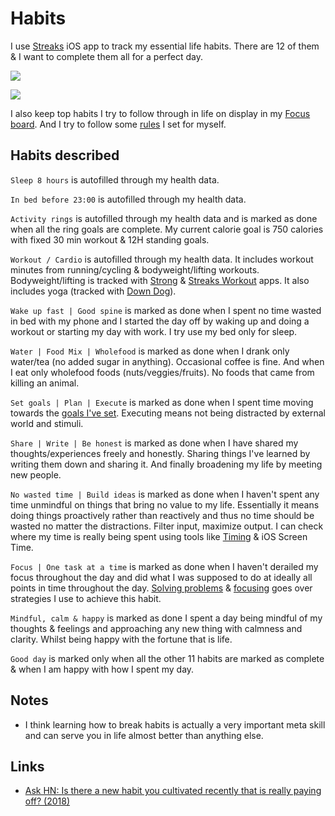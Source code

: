 # Habits

I use [Streaks](https://streaksapp.com) iOS app to track my essential life habits. There are 12 of them & I want to complete them all for a perfect day.

![](https://i.imgur.com/7KGGiXA.jpg)

![](https://i.imgur.com/jEdUtdr.jpg)

I also keep top habits I try to follow through in life on display in my [Focus board](focusing.md). And I try to follow some [rules](rules.md) I set for myself.

## Habits described

`Sleep 8 hours` is autofilled through my health data.

`In bed before 23:00` is autofilled through my health data.

`Activity rings` is autofilled through my health data and is marked as done when all the ring goals are complete. My current calorie goal is 750 calories with fixed 30 min workout & 12H standing goals.

`Workout / Cardio` is autofilled through my health data. It includes workout minutes from running/cycling & bodyweight/lifting workouts. Bodyweight/lifting is tracked with [Strong](https://strong.app) & [Streaks Workout](https://streaksworkout.com) apps. It also includes yoga (tracked with [Down Dog](https://www.downdogapp.com)).

`Wake up fast | Good spine` is marked as done when I spent no time wasted in bed with my phone and I started the day off by waking up and doing a workout or starting my day with work. I try use my bed only for sleep.

`Water | Food Mix | Wholefood` is marked as done when I drank only water/tea (no added sugar in anything). Occasional coffee is fine. And when I eat only wholefood foods (nuts/veggies/fruits). No foods that came from killing an animal.

`Set goals | Plan | Execute` is marked as done when I spent time moving towards the [goals I've set](../focusing/focusing.md). Executing means not being distracted by external world and stimuli.

`Share | Write | Be honest` is marked as done when I have shared my thoughts/experiences freely and honestly. Sharing things I've learned by writing them down and sharing it. And finally broadening my life by meeting new people.

`No wasted time | Build ideas` is marked as done when I haven't spent any time unmindful on things that bring no value to my life. Essentially it means doing things proactively rather than reactively and thus no time should be wasted no matter the distractions. Filter input, maximize output. I can check where my time is really being spent using tools like [Timing](../macOS/apps/timing.md) & iOS Screen Time.

`Focus | One task at a time` is marked as done when I haven't derailed my focus throughout the day and did what I was supposed to do at ideally all points in time throughout the day. [Solving problems](../research/solving-problems.md) & [focusing](../focusing/focusing.md) goes over strategies I use to achieve this habit.

`Mindful, calm & happy` is marked as done I spent a day being mindful of my thoughts & feelings and approaching any new thing with calmness and clarity. Whilst being happy with the fortune that is life.

`Good day` is marked only when all the other 11 habits are marked as complete & when I am happy with how I spent my day.

## Notes

- I think learning how to break habits is actually a very important meta skill and can serve you in life almost better than anything else.

## Links

- [Ask HN: Is there a new habit you cultivated recently that is really paying off? (2018)](https://news.ycombinator.com/item?id=17291127)
